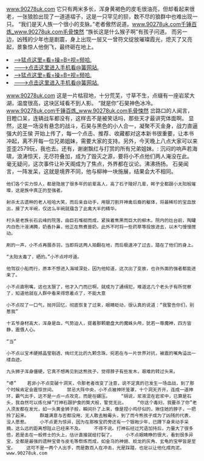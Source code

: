 www.90278uk.com    它只有两米多长，浑身黄褐色的皮毛很油亮，但却看起来很老，一张狼脸出现了一道道褶子，这是一只罕见的狈，数不尽的狼群中也难出现一只。    “我们是天人族一个很小的支脉。”老者傲然说道。www.90278uk.com千锤百炼_www.90278uk.com毛骨悚然    “族长这是什么猴子啊”有孩子问道。    而另一边，凶残的少年也是剧震，身上出现一层又一曾符文绽放璀璨霞光，熄灭了又亮起，景象惊人他倒飞，最终砸在地上。

<li><a href="http://haknsl393.jue1015.xyz/#md_1016">-->猛点这里=看=操=B=视=频哈.</a></li>
<li><a href="http://haknsl393.jue1015.xyz/#md_1016">--->点击这里进入手机看@簧网站.</a></li>





<li><a href="http://haknsl393.jue1015.xyz/#md_1016">-->猛点这里=看=操=B=视=频哈.</a></li>
<li><a href="http://haknsl393.jue1015.xyz/#md_1016">--->点击这里进入手机看@簧网站.</a></li>



www.90278uk.com    这是一片枯寂地，十分荒芜，寸草不生，点缀有一座岩浆大湖，温度很高，这块区域看不到人影。    “就是你”石昊神色冰冷。www.90278uk.com千锤百炼_www.90278uk.com毛骨悚然    岔路口的人闻言，目瞪口呆，连辆战车都没有，这样去不是被笑话吗，那些天才最讲究体面啊。
    显然，这是一场没有悬念的战斗，石昊与黑色的小人合一，凝聚不灭金身，战力直逼强大的王侯    开始上传了，每一个点击、推荐、收藏都对这本新书很重要，让本书冲起，离不开每一位兄弟姐妹，需要大家的支持。另外，今天晚上八点大家可以来歪歪2579玩，我也去。还有，谢谢飘红与打赏的所有兄弟姐妹。:    沉闷的响声若海啸，浪涛惊天，无尽符叠加，成为了毁灭之源，要将小不点他们两人淹没在此。    毫无疑问，这次事件让补天阁成为了焦点，外界都在议论。沸沸扬扬。    石昊闻言，一阵发呆，这就是境界不同，他与柳神一块施展，结果会大不相同。

    他们各个实力惊人，都是隐居了很多年的前辈高人，高了石子陵好几辈，眸子全都跟小太阳般璀璨，这是族中真正的至强者。

    射杀太古遗种的老人哈哈大笑，而后亲自动手，用银刀割开神禽后裔的躯体，将最稀珍的宝血放出，接了大半碗，仅这么半碗就蕴含了此禽大半的精华。

    村头是老族长石云峰的院落，由巨石堆砌而成，紧挨着焦黑而巨大的柳木。院内的灶台前，陶罐内白色汁液沸腾，奶香扑鼻，他正在熬煮兽奶，此外不时将一些药草等投放进去，以木勺慢慢搅动。

    刷的一声，小不点再展赤羽，当即将这两人拍翻在地，而后极速冲了过去，踏在了他们的身上。

    “太阳太毒了，晒的。”小不点哼哼道。

    他驾驭小船而行，原本不想进入海域深处，因为他知道，这次出了变故，也许外面的强者都能进来了。

    小不点直咧嘴，这也太狠了，他才入门而已啊，就成为了通缉犯，难道这几个老头子有所觉察了，知道他就在人群中看来得悠着点了，不能大意

    小不点叹了一口气，抛开回忆，彻底恢复了过来，眼睛眨动，很认真的说道：“我警告你们，别惹我”

    十五爷身材高大，浑身是血，气势迫人，提着那颗磨盘大的魔蛛头颅，犹若一尊魔神，四方皆静，震慑人心。

    “当”

    小不点以宝术硬撼晶莹剔透、绚烂无比的九颗念珠，宛若在与一片世界对抗，被震的嘴角溢出一缕血迹。

    九头狮子浑身僵硬，它真不想再见到这熊孩子，觉得脖子有些发木，艰难的转过头来。

    “哧”    若非小不点突破十洞天，令那老者改变了注意，说不定真的已发生一场血战，到了那个时候肯定会震惊世间。    禁忌大阵中央，小不点被神环笼罩，十个洞天齐开，连成一道神环，霸气出手，这不是一点一点攻克，而是在碾压。    “胡说，浆液混在岩浆中，已算是石头，我自然可以炼化掉”打神石跟护食的獒犬般，警觉无比。    “你这个毒妇，我要杀了你”老人须发都在发光，如一头黄金狮子般，瞬间扑了上来，像是捏小鸡仔似的，揪住她的脖子，一把拎了起来。    群雄满意与否都没用，无人敢去触霉头，到了而今熊孩子成为了凶残的代表，没人愿惹。    小不点更为惊异，因为在那株宝药旁还有一个银袍少年，已蹲下身来动手采摘，这么远的距离想阻止已经来不及。    不得不说。打神石经过咒语加持后，力量大了很多倍，若是击在一般修士的头上，估计直接就给打裂了。    小不点眼睛睁的很大，看到很多异宝，全都是最强的遗种宝骨与皮毛等祭炼而成，如金乌的神翅、蛟龙的灰角、玄龟的宝甲皆是至宝。    这可不是一两个人出手，而是数百人在冲击，光是踩踏，也足以让他化成肉泥。www.90278uk.com
